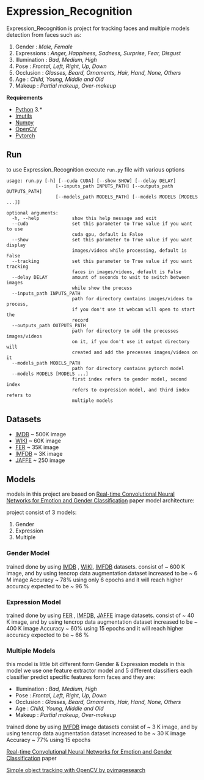 # Expression_Recognition

Expression_Recognition is project for tracking faces and multiple models detection from faces such as:
1.  Gender : _Male, Female_
2.  Expressions : _Anger, Happiness, Sadness, Surprise, Fear, Disgust_
3.  Illumination : _Bad, Medium, High_
4.  Pose : _Frontal, Left, Right, Up, Down_
5.  Occlusion : _Glasses, Beard, Ornaments, Hair, Hand, None, Others_
6.  Age : _Child, Young, Middle and Old_
7.  Makeup : _Partial makeup, Over-makeup_


****Requirements****
 - [Python](https://www.python.org/) 3.*
 - [Imutils](https://pypi.org/project/imutils/)
 - [Numpy](http://www.numpy.org/)
 - [OpenCV](https://opencv.org/)
 - [Pytorch](https://pytorch.org/)

## Run
to use Expression_Recognition execute `run.py` file with  various options
```
usage: run.py [-h] [--cuda CUDA] [--show SHOW] [--delay DELAY]
                  [--inputs_path INPUTS_PATH] [--outputs_path OUTPUTS_PATH]
                  [--models_path MODELS_PATH] [--models MODELS [MODELS ...]]

optional arguments:
  -h, --help            show this help message and exit
  --cuda                set this parameter to True value if you want to use
                        cuda gpu, default is False
  --show                set this parameter to True value if you want display
                        images/videos while processing, default is False
  --tracking            set this parameter to True value if you want tracking
                        faces in images/videos, default is False
  --delay DELAY         amount of seconds to wait to switch between images
                        while show the precess
  --inputs_path INPUTS_PATH
                        path for directory contains images/videos to process,
                        if you don't use it webcam will open to start the
                        record
  --outputs_path OUTPUTS_PATH
                        path for directory to add the precesses images/videos
                        on it, if you don't use it output directory will
                        created and add the precesses images/videos on it
  --models_path MODELS_PATH
                        path for directory contains pytorch model
  --models MODELS [MODELS ...]
                        first index refers to gender model, second index
                        refers to expression model, and third index refers to
                        multiple models
```
   

## Datasets
* [IMDB](https://data.vision.ee.ethz.ch/cvl/rrothe/imdb-wiki/) ~ 500K image
* [WIKI](https://data.vision.ee.ethz.ch/cvl/rrothe/imdb-wiki/) ~ 60K image
* [FER](https://www.kaggle.com/c/challenges-in-representation-learning-facial-expression-recognition-challenge/data) ~ 35K image
* [IMFDB](http://cvit.iiit.ac.in/projects/IMFDB/) ~ 3K image
* [JAFFE](http://www.kasrl.org/jaffe.html) ~ 250 image


## Models
models in this project are based on [Real-time Convolutional Neural Networks for Emotion and Gender Classification](https://arxiv.org/pdf/1710.07557.pdf) paper
model architecture: 


project consist of 3 models:
	

 1. Gender
 2. Expression
 3. Multiple

### Gender Model
trained done by using [IMDB](https://data.vision.ee.ethz.ch/cvl/rrothe/imdb-wiki/) , [WIKI](https://data.vision.ee.ethz.ch/cvl/rrothe/imdb-wiki/),  [IMFDB](http://cvit.iiit.ac.in/projects/IMFDB/)  datasets. consist of ~ 600 K image, and by using tencrop data augmentation dataset increased to be ~ 6 M image 
Accuracy ~ 78% using only 6 epochs and it will reach higher accuracy expected to be ~ 96 %

### Expression Model
trained done by using [FER](https://www.kaggle.com/c/challenges-in-representation-learning-facial-expression-recognition-challenge/data) , [IMFDB](http://cvit.iiit.ac.in/projects/IMFDB/), [JAFFE](http://www.kasrl.org/jaffe.html)  image datasets. consist of ~ 40 K image, and by using tencrop data augmentation dataset increased to be ~ 400 K image 
Accuracy ~ 60% using 15 epochs and it will reach higher accuracy expected to be ~ 66 %

### Multiple Models
this model is little bit different form Gender & Expression models 
in this model we use one feature extractor model and 5 different classifiers each classifier predict specific features form faces and they are:
* Illumination : _Bad, Medium, High_
*  Pose : _Frontal, Left, Right, Up, Down_
*  Occlusion : _Glasses, Beard, Ornaments, Hair, Hand, None, Others_
*  Age : _Child, Young, Middle and Old_
*  Makeup : _Partial makeup, Over-makeup_

trained done by using [IMFDB](http://cvit.iiit.ac.in/projects/IMFDB/) image datasets consist of ~ 3 K image, and by using tencrop data augmentation dataset increased to be ~ 30 K image 
Accuracy ~ 77% using 15 epochs

[Real-time Convolutional Neural Networks for Emotion and Gender Classification](https://arxiv.org/pdf/1710.07557.pdf) paper

[Simple object tracking with OpenCV by  pyimagesearch](https://www.pyimagesearch.com/2018/07/23/simple-object-tracking-with-opencv/)

